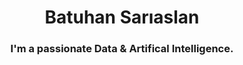 <div align="center">
  <h1>Batuhan Sarıaslan</h1>
</div>
<h3 align="center" >I'm a passionate Data & Artifical Intelligence.</h3>  
